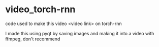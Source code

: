 # video_torch-rnn
code used to make this video &lt;video link> on torch-rnn

I made this using pyqt by saving images and making it into a video with ffmpeg, don't recommend
